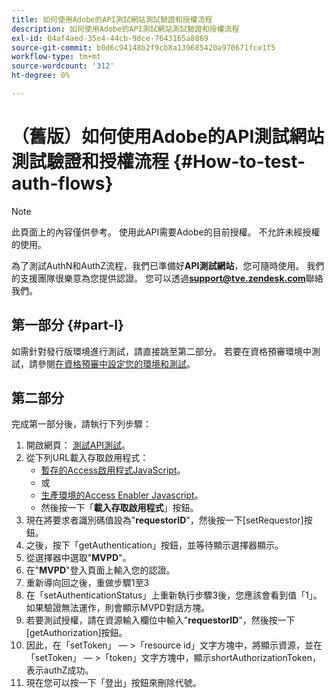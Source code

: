 ```yaml
---
title: 如何使用Adobe的API測試網站測試驗證和授權流程
description: 如何使用Adobe的API測試網站測試驗證和授權流程
exl-id: 04af4aed-35e4-44cb-98ce-7643165a8869
source-git-commit: b0d6c94148b2f9cb8a139685420a970671fce1f5
workflow-type: tm+mt
source-wordcount: '312'
ht-degree: 0%

---
```


# （舊版）如何使用Adobe的API測試網站測試驗證和授權流程 {#How-to-test-auth-flows}

>[!NOTE]
>
>此頁面上的內容僅供參考。 使用此API需要Adobe的目前授權。 不允許未經授權的使用。

為了測試AuthN和AuthZ流程，我們已準備好&#x200B;**API測試網站**，您可隨時使用。 我們的支援團隊很樂意為您提供認證。 您可以透過&#x200B;**support@tve.zendesk.com**&#x200B;聯絡我們。


## 第一部分 {#part-I}

如需針對發行版環境進行測試，請直接跳至第二部分。  若要在資格預審環境中測試，請參閱[在資格預審中設定您的環境和測試](/help/authentication/notes-technical/environments/setting-up-your-environment-and-testing-in-prequal.md)。

## 第二部分

完成第一部分後，請執行下列步驟：


1. 開啟網頁： [測試API測試](https://sp.auth-staging.adobe.com/apitest/api.html)。
1. 從下列URL載入存取啟用程式：
   * [暫存的Access啟用程式JavaScript](https://entitlement.auth-staging.adobe.com/entitlement/js/AccessEnabler.js)。
   * 或
   * [生產環境的Access Enabler Javascript](https://entitlement.auth.adobe.com/entitlement/js/AccessEnabler.js)。
   * 然後按一下「**載入存取啟用程式**」按鈕。
1. 現在將要求者識別碼值設為&quot;**requestorID**&quot;，然後按一下[setRequestor]按鈕。
1. 之後，按下「getAuthentication」按鈕，並等待顯示選擇器顯示。
1. 從選擇器中選取&quot;**MVPD**&quot;。
1. 在&quot;**MVPD**&quot;登入頁面上輸入您的認證。
1. 重新導向回之後，重做步驟1至3
1. 在「setAuthenticationStatus」上重新執行步驟3後，您應該會看到值「1」。 如果驗證無法運作，則會顯示MVPD對話方塊。
1. 若要測試授權，請在資源輸入欄位中輸入&quot;**requestorID**&quot;，然後按一下[getAuthorization]按鈕。
1. 因此，在「setToken」 — \>「resource id」文字方塊中，將顯示資源，並在「setToken」 — \>「token」文字方塊中，顯示shortAuthorizationToken，表示authZ成功。
1. 現在您可以按一下「登出」按鈕來刪除代號。
